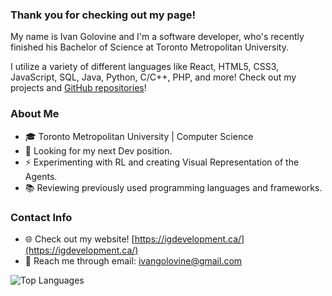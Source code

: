 ### Thank you for checking out my page!

My name is Ivan Golovine and I'm a software developer, who's recently finished his Bachelor of Science at Toronto Metropolitan University.

I utilize a variety of different languages like React, HTML5, CSS3, JavaScript, SQL, Java, Python, C/C++, PHP, and more! Check out my projects and [GitHub repositories](https://github.com/ivangolovine?tab=repositories)!

<!--
- 🔭 I’m currently working on ...
- 🌱 I’m currently learning ...
- 👯 I’m looking to collaborate on ...
- 🤔 I’m looking for help with ...
- 📫 How to reach me: ...
- 😄 Pronouns: ...
- ⚡ Fun fact: ...
- 🔎 I'm looking for ...
-->

### About Me
- 🎓 Toronto Metropolitan University | Computer Science
- 🔎 Looking for my next Dev position. 
- ⚡ Experimenting with RL and creating Visual Representation of the Agents.
- 📚 Reviewing previously used programming languages and frameworks.

### Contact Info
- 🌐 Check out my website! [https://igdevelopment.ca/](https://igdevelopment.ca/)
- 💬 Reach me through email: [ivangolovine@gmail.com](mailto:ivangolovine@gmail.com)


![Top Languages](https://github-readme-stats.vercel.app/api/top-langs/?username=ivangolovine&exclude_repo=parser_pdf&layout=compact&langs_count=13)

